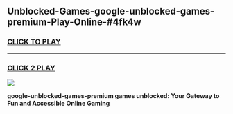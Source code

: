 
## Unblocked-Games-google-unblocked-games-premium-Play-Online-#4fk4w
<h3>
<a href="https://premium.freeplayer.one?title=google-unblocked-games-premium&ref=27F">CLICK TO PLAY</a></h3>
<hr>

<h3>
<a href="https://premium.freeplayer.one?title=google-unblocked-games-premium&ref=27F">CLICK 2 PLAY</a>
  
</h3>

<a href="https://premium.freeplayer.one?title=google-unblocked-games-premium&ref=27F"><img src="https://clearcache.store/games.png"></a>


**google-unblocked-games-premium games unblocked: Your Gateway to Fun and Accessible Online Gaming**
